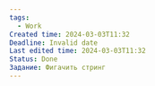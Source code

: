 ```yaml
---
tags:
  - Work
Created time: 2024-03-03T11:32
Deadline: Invalid date
Last edited time: 2024-03-03T11:32
Status: Done
Задание: Фигачить стринг
---
```


